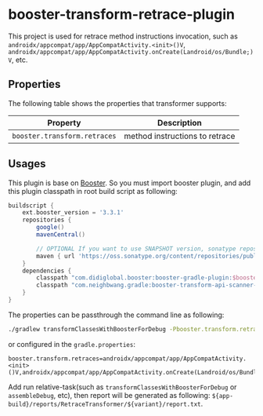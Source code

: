 # booster-transform-retrace-plugin

This project is used for retrace method instructions invocation, such as  `androidx/appcompat/app/AppCompatActivity.<init>()V`, `androidx/appcompat/app/AppCompatActivity.onCreate(Landroid/os/Bundle;)V`, etc.

## Properties

The following table shows the properties that transformer supports:

| Property                         | Description                                                  | 
| -------------------------------- | ------------------------------------------------------------ | 
| `booster.transform.retraces` |  method instructions to retrace                  | 

## Usages

This plugin is base on [Booster](https://github.com/didi/booster). So you must import booster plugin, and add this plugin classpath in root build script as following:
```groovy
buildscript {
    ext.booster_version = '3.3.1'
    repositories {
        google()
        mavenCentral()

        // OPTIONAL If you want to use SNAPSHOT version, sonatype repository is required.
        maven { url 'https://oss.sonatype.org/content/repositories/public' }
    }
    dependencies {
        classpath "com.didiglobal.booster:booster-gradle-plugin:$booster_version" 
        classpath "com.neighbwang.gradle:booster-transform-api-scanner-plugin:1.1.0"
    }
}

```


The properties can be passthrough the command line as following:

```bash
./gradlew transformClassesWithBoosterForDebug -Pbooster.transform.retraces=androidx/appcompat/app/AppCompatActivity.<init>()V , androidx/appcompat/app/AppCompatActivity.onCreate(Landroid/os/Bundle;)V
```

or configured in the `gradle.properties`:

```properties
booster.transform.retraces=androidx/appcompat/app/AppCompatActivity.<init>()V,androidx/appcompat/app/AppCompatActivity.onCreate(Landroid/os/Bundle;)V
```

Add run relative-task(such as `transformClassesWithBoosterForDebug` or `assembleDebug`, etc), then report will be generated as following: `${app-build}/reports/RetraceTransformer/${variant}/report.txt`.

